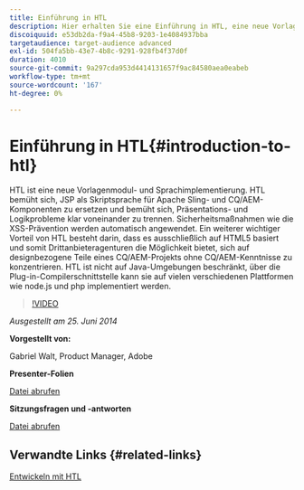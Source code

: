 ```yaml
---
title: Einführung in HTL
description: Hier erhalten Sie eine Einführung in HTL, eine neue Vorlagen-Engine und Sprachimplementierung. HTL bemüht sich, JSP als Skriptsprache für Apache Sling- und CQ/AEM-Komponenten zu ersetzen und bemüht sich, Präsentations- und Logikprobleme klar voneinander zu trennen.
discoiquuid: e53db2da-f9a4-45b8-9203-1e4084937bba
targetaudience: target-audience advanced
exl-id: 504fa5bb-43e7-4b8c-9291-928fb4f37d0f
duration: 4010
source-git-commit: 9a297cda953d4414131657f9ac84580aea0eabeb
workflow-type: tm+mt
source-wordcount: '167'
ht-degree: 0%

---
```


# Einführung in HTL{#introduction-to-htl}

HTL ist eine neue Vorlagenmodul- und Sprachimplementierung. HTL bemüht sich, JSP als Skriptsprache für Apache Sling- und CQ/AEM-Komponenten zu ersetzen und bemüht sich, Präsentations- und Logikprobleme klar voneinander zu trennen. Sicherheitsmaßnahmen wie die XSS-Prävention werden automatisch angewendet. Ein weiterer wichtiger Vorteil von HTL besteht darin, dass es ausschließlich auf HTML5 basiert und somit Drittanbieteragenturen die Möglichkeit bietet, sich auf designbezogene Teile eines CQ/AEM-Projekts ohne CQ/AEM-Kenntnisse zu konzentrieren. HTL ist nicht auf Java-Umgebungen beschränkt, über die Plug-in-Compilerschnittstelle kann sie auf vielen verschiedenen Plattformen wie node.js und php implementiert werden.

>[!VIDEO](https://video.tv.adobe.com/v/19504/?quality=9)

*Ausgestellt am 25. Juni 2014*

**Vorgestellt von:**

Gabriel Walt, Product Manager, Adobe

**Presenter-Folien**

[Datei abrufen](assets/sightly-component-development.pdf)

**Sitzungsfragen und -antworten**

[Datei abrufen](assets/introduction-to-sightly-q-as.pdf)

## Verwandte Links {#related-links}

[Entwickeln mit HTL](https://docs.adobe.com/docs/en/htl/overview.html?wcmmode=disabled)

<!--
[Get back to the Overview](https://helpx.adobe.com/experience-manager/kt/eseminars/gems/aem-index.html)
-->
